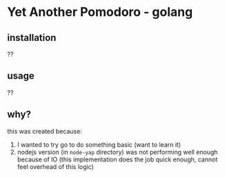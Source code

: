 # Yet Another Pomodoro - golang

## installation

??

## usage

??

## why?

this was created because:

1. I wanted to try go to do something basic (want to learn it)
1. nodejs version (in `node-yap` directory) was not performing well enough because of IO (this implementation does the job quick enough, cannot feel overhead of this logic)

